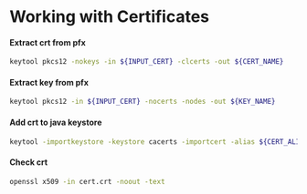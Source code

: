 # Working with Certificates

#### Extract crt from pfx
```bash
keytool pkcs12 -nokeys -in ${INPUT_CERT} -clcerts -out ${CERT_NAME}
```

#### Extract key from pfx
```bash
keytool pkcs12 -in ${INPUT_CERT} -nocerts -nodes -out ${KEY_NAME}
```

#### Add crt to java keystore
```bash
keytool -importkeystore -keystore cacerts -importcert -alias ${CERT_ALIAS} -file cert.crt
```

#### Check crt
```bash
openssl x509 -in cert.crt -noout -text
```

